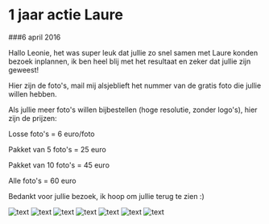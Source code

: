 1 jaar actie Laure
==================

###6 april 2016

Hallo Leonie, het was super leuk dat jullie zo snel samen met Laure konden bezoek inplannen, ik ben heel blij met het resultaat en zeker dat jullie zijn geweest!

Hier zijn de foto's, mail mij alsjeblieft het nummer van de gratis foto die jullie willen hebben.

Als jullie meer foto's willen bijbestellen (hoge resolutie, zonder logo's), hier zijn de prijzen:

Losse foto's = 6 euro/foto

Pakket van 5 foto's = 25 euro

Pakket van 10 foto's = 45 euro

Alle foto's = 60 euro

Bedankt voor jullie bezoek, ik hoop om jullie terug te zien :)

![text](/img/blog/1-jaar-actie-laure/1.jpg)
![text](/img/blog/1-jaar-actie-laure/2.jpg)
![text](/img/blog/1-jaar-actie-laure/3.jpg)
![text](/img/blog/1-jaar-actie-laure/4.jpg)
![text](/img/blog/1-jaar-actie-laure/5.jpg)
![text](/img/blog/1-jaar-actie-laure/6.jpg)
![text](/img/blog/1-jaar-actie-laure/7.jpg)